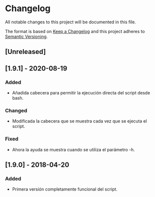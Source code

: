 # Changelog
All notable changes to this project will be documented in this file.

The format is based on [Keep a Changelog](http://keepachangelog.com/en/1.0.0/)
and this project adheres to [Semantic Versioning](http://semver.org/spec/v2.0.0.html).

## [Unreleased]

## [1.9.1] - 2020-08-19
### Added
- Añadida cabecera para permitir la ejecución directa del script desde bash.

### Changed
- Modificada la cabecera que se muestra cada vez que se ejecuta el script.

### Fixed
- Ahora la ayuda se muestra cuando se utiliza el parámetro -h.

## [1.9.0] - 2018-04-20
### Added
- Primera versión completamente funcional del script.
